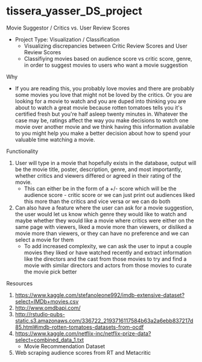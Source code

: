 # tissera_yasser_DS_project
Movie Suggestor / Critics vs. User Review Scores 
- Project Type: Visualization / Classification 
    - Visualizing discrepancies between Critic Review Scores and User Review Scores 
    - Classifiying movies based on audience score vs critic score, genre, in order to suggest movies to users who want a movie suggestion

Why
- If you are reading this, you probably love movies and there are probably some movies you love that might not be loved by the critics. Or you are looking for a movie to watch and you are duped into thinking you are about to watch a great movie because rotten tomatoes tells you it's certified fresh but you're half asleep twenty minutes in. Whatever the case may be, ratings affect the way you make decisions to watch one movie over another movie and we think having this information available to you might help you make a better decision about how to spend your valuable time watching a movie. 

Functionality 
1. User will type in a movie that hopefully exists in the database, output will be the movie title, poster, description, genre, and most importantly, whether critics and viewers differed or agreed in their rating of the movie. 
    - This can either be in the form of a +/- score which will be the audience score - critic score or we can just print out audiences liked this more than the         critics and vice versa or we can do both 
2. Can also have a feature where the user can ask for a movie suggestion, the user would let us know which genre they would like to watch and maybe whether they would like a movie where critics were either on the same page with viewers, liked a movie more than viewers, or disliked a movie more than viewers, or they can have no preference and we can select a movie for them 
    - To add increased complexity, we can ask the user to input a couple movies they liked or have watched recently and extract information like the directors         and the cast from those movies to try and find a movie with similar directors and actors from those movies to curate the movie pick better 


Resources
1. https://www.kaggle.com/stefanoleone992/imdb-extensive-dataset?select=IMDb+movies.csv
2. http://www.omdbapi.com/
3. http://rstudio-pubs-static.s3.amazonaws.com/336722_2193716117584b63a2a6ebb837217d85.html#imdb-rotten-tomatoes-datasets-from-ocdf
4. https://www.kaggle.com/netflix-inc/netflix-prize-data?select=combined_data_1.txt
    - Movie Recommendation Dataset
5. Web scraping audience scores from RT and Metacritic 
